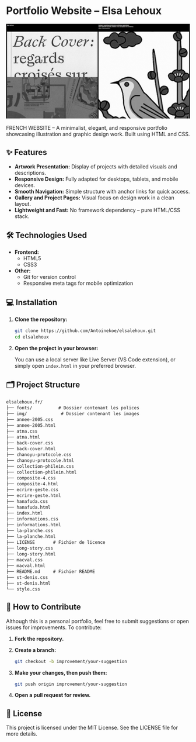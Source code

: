 # Portfolio Website – Elsa Lehoux

[![Website Screenshot](img/screenshot-homepage.png)]()

FRENCH WEBSITE – A minimalist, elegant, and responsive portfolio showcasing illustration and graphic design work. Built using HTML and CSS.

## ✨ Features

- **Artwork Presentation:** Display of projects with detailed visuals and descriptions.
- **Responsive Design:** Fully adapted for desktops, tablets, and mobile devices.
- **Smooth Navigation:** Simple structure with anchor links for quick access.
- **Gallery and Project Pages:** Visual focus on design work in a clean layout.
- **Lightweight and Fast:** No framework dependency – pure HTML/CSS stack.

## 🛠️ Technologies Used

- **Frontend:**
  - HTML5
  - CSS3
- **Other:**
  - Git for version control
  - Responsive meta tags for mobile optimization

## 💻 Installation

1. **Clone the repository:**

   ```bash
   git clone https://github.com/Antoinekoe/elsalehoux.git
   cd elsalehoux
   ```

2. **Open the project in your browser:**

   You can use a local server like Live Server (VS Code extension), or simply open `index.html` in your preferred browser.

## 🗂️ Project Structure

```
elsalehoux.fr/
├── fonts/          # Dossier contenant les polices
├── img/             # Dossier contenant les images
├── annee-2005.css
├── annee-2005.html
├── atna.css
├── atna.html
├── back-cover.css
├── back-cover.html
├── chanoyu-protocole.css
├── chanoyu-protocole.html
├── collection-philein.css
├── collection-philein.html
├── composite-4.css
├── composite-4.html
├── ecrire-geste.css
├── ecrire-geste.html
├── hanafuda.css
├── hanafuda.html
├── index.html
├── informations.css
├── informations.html
├── la-planche.css
├── la-planche.html
├── LICENSE       # Fichier de licence
├── long-story.css
├── long-story.html
├── macval.css
├── macval.html
├── README.md     # Fichier README
├── st-denis.css
├── st-denis.html
└── style.css
```

## 🤝 How to Contribute

Although this is a personal portfolio, feel free to submit suggestions or open issues for improvements. To contribute:

1. **Fork the repository.**
2. **Create a branch:**

   ```bash
   git checkout -b improvement/your-suggestion
   ```

3. **Make your changes, then push them:**

   ```bash
   git push origin improvement/your-suggestion
   ```

4. **Open a pull request for review.**

## 🔑 License

This project is licensed under the MIT License. See the LICENSE file for more details.
